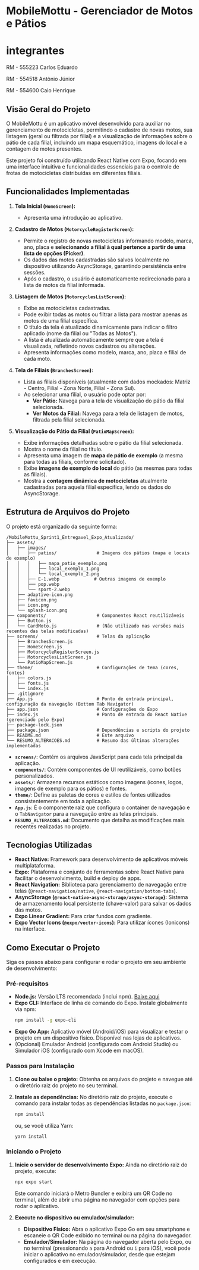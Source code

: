 # MobileMottu - Gerenciador de Motos e Pátios

# integrantes 

RM - 555223 Carlos Eduardo 

RM - 554518 Antônio Júnior 

RM - 554600 Caio Henrique



## Visão Geral do Projeto




O MobileMottu é um aplicativo móvel desenvolvido para auxiliar no gerenciamento de motocicletas, permitindo o cadastro de novas motos, sua listagem (geral ou filtrada por filial) e a visualização de informações sobre o pátio de cada filial, incluindo um mapa esquemático, imagens do local e a contagem de motos presentes.

Este projeto foi construído utilizando React Native com Expo, focando em uma interface intuitiva e funcionalidades essenciais para o controle de frotas de motocicletas distribuídas em diferentes filiais.

## Funcionalidades Implementadas

1.  **Tela Inicial (`HomeScreen`):**
    *   Apresenta uma introdução ao aplicativo.

2.  **Cadastro de Motos (`MotorcycleRegisterScreen`):**
    *   Permite o registro de novas motocicletas informando modelo, marca, ano, placa e **selecionando a filial à qual pertence a partir de uma lista de opções (Picker)**.
    *   Os dados das motos cadastradas são salvos localmente no dispositivo utilizando AsyncStorage, garantindo persistência entre sessões.
    *   Após o cadastro, o usuário é automaticamente redirecionado para a lista de motos da filial informada.

3.  **Listagem de Motos (`MotorcyclesListScreen`):**
    *   Exibe as motocicletas cadastradas.
    *   Pode exibir todas as motos ou filtrar a lista para mostrar apenas as motos de uma filial específica.
    *   O título da tela é atualizado dinamicamente para indicar o filtro aplicado (nome da filial ou "Todas as Motos").
    *   A lista é atualizada automaticamente sempre que a tela é visualizada, refletindo novos cadastros ou alterações.
    *   Apresenta informações como modelo, marca, ano, placa e filial de cada moto.

4.  **Tela de Filiais (`BranchesScreen`):**
    *   Lista as filiais disponíveis (atualmente com dados mockados: Matriz - Centro, Filial - Zona Norte, Filial - Zona Sul).
    *   Ao selecionar uma filial, o usuário pode optar por:
        *   **Ver Pátio:** Navega para a tela de visualização do pátio da filial selecionada.
        *   **Ver Motos da Filial:** Navega para a tela de listagem de motos, filtrada pela filial selecionada.

5.  **Visualização do Pátio da Filial (`PatioMapScreen`):**
    *   Exibe informações detalhadas sobre o pátio da filial selecionada.
    *   Mostra o nome da filial no título.
    *   Apresenta uma imagem de **mapa de pátio de exemplo** (a mesma para todas as filiais, conforme solicitado).
    *   Exibe **imagens de exemplo do local** do pátio (as mesmas para todas as filiais).
    *   Mostra a **contagem dinâmica de motocicletas** atualmente cadastradas para aquela filial específica, lendo os dados do AsyncStorage.

## Estrutura de Arquivos do Projeto

O projeto está organizado da seguinte forma:

```
/MobileMottu_Sprint1_Entregavel_Expo_Atualizado/
├── assets/
│   ├── images/
│   │   ├── patios/               # Imagens dos pátios (mapa e locais de exemplo)
│   │   │   ├── mapa_patio_exemplo.png
│   │   │   ├── local_exemplo_1.png
│   │   │   └── local_exemplo_2.png
│   │   ├── E-1.webp             # Outras imagens de exemplo
│   │   ├── pop.webp
│   │   └── sport-2.webp
│   ├── adaptive-icon.png
│   ├── favicon.png
│   ├── icon.png
│   └── splash-icon.png
├── components/                   # Componentes React reutilizáveis
│   ├── Button.js
│   └── CardMoto.js               # (Não utilizado nas versões mais recentes das telas modificadas)
├── screens/                      # Telas da aplicação
│   ├── BranchesScreen.js
│   ├── HomeScreen.js
│   ├── MotorcycleRegisterScreen.js
│   ├── MotorcyclesListScreen.js
│   └── PatioMapScreen.js
├── theme/                        # Configurações de tema (cores, fontes)
│   ├── colors.js
│   ├── fonts.js
│   └── index.js
├── .gitignore
├── App.js                        # Ponto de entrada principal, configuração da navegação (Bottom Tab Navigator)
├── app.json                      # Configurações do Expo
├── index.js                      # Ponto de entrada do React Native (gerenciado pelo Expo)
├── package-lock.json
├── package.json                  # Dependências e scripts do projeto
├── README.md                     # Este arquivo
└── RESUMO_ALTERACOES.md          # Resumo das últimas alterações implementadas
```

*   **`screens/`**: Contém os arquivos JavaScript para cada tela principal da aplicação.
*   **`components/`**: Contém componentes de UI reutilizáveis, como botões personalizados.
*   **`assets/`**: Armazena recursos estáticos como imagens (ícones, logos, imagens de exemplo para os pátios) e fontes.
*   **`theme/`**: Define as paletas de cores e estilos de fontes utilizados consistentemente em toda a aplicação.
*   **`App.js`**: É o componente raiz que configura o container de navegação e o `TabNavigator` para a navegação entre as telas principais.
*   **`RESUMO_ALTERACOES.md`**: Documento que detalha as modificações mais recentes realizadas no projeto.

## Tecnologias Utilizadas

*   **React Native:** Framework para desenvolvimento de aplicativos móveis multiplataforma.
*   **Expo:** Plataforma e conjunto de ferramentas sobre React Native para facilitar o desenvolvimento, build e deploy de apps.
*   **React Navigation:** Biblioteca para gerenciamento de navegação entre telas (`@react-navigation/native`, `@react-navigation/bottom-tabs`).
*   **AsyncStorage (`@react-native-async-storage/async-storage`):** Sistema de armazenamento local persistente (chave-valor) para salvar os dados das motos.
*   **Expo Linear Gradient:** Para criar fundos com gradiente.
*   **Expo Vector Icons (`@expo/vector-icons`):** Para utilizar ícones (Ionicons) na interface.

## Como Executar o Projeto

Siga os passos abaixo para configurar e rodar o projeto em seu ambiente de desenvolvimento:

### Pré-requisitos

*   **Node.js:** Versão LTS recomendada (inclui npm). [Baixe aqui](https://nodejs.org/)
*   **Expo CLI:** Interface de linha de comando do Expo. Instale globalmente via npm:
    ```bash
    npm install -g expo-cli
    ```
*   **Expo Go App:** Aplicativo móvel (Android/iOS) para visualizar e testar o projeto em um dispositivo físico. Disponível nas lojas de aplicativos.
*   (Opcional) Emulador Android (configurado com Android Studio) ou Simulador iOS (configurado com Xcode em macOS).

### Passos para Instalação

1.  **Clone ou baixe o projeto:**
    Obtenha os arquivos do projeto e navegue até o diretório raiz do projeto no seu terminal.

2.  **Instale as dependências:**
    No diretório raiz do projeto, execute o comando para instalar todas as dependências listadas no `package.json`:
    ```bash
    npm install
    ```
    ou, se você utiliza Yarn:
    ```bash
    yarn install
    ```

### Iniciando o Projeto

1.  **Inicie o servidor de desenvolvimento Expo:**
    Ainda no diretório raiz do projeto, execute:
    ```bash
    npx expo start
    ```
    Este comando iniciará o Metro Bundler e exibirá um QR Code no terminal, além de abrir uma página no navegador com opções para rodar o aplicativo.

2.  **Execute no dispositivo ou emulador/simulador:**
    *   **Dispositivo Físico:** Abra o aplicativo Expo Go em seu smartphone e escaneie o QR Code exibido no terminal ou na página do navegador.
    *   **Emulador/Simulador:** Na página do navegador aberta pelo Expo, ou no terminal (pressionando `a` para Android ou `i` para iOS), você pode iniciar o aplicativo no emulador/simulador, desde que estejam configurados e em execução.


